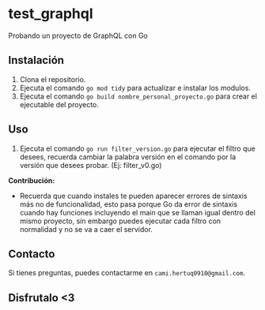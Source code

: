 # test_graphql
Probando un proyecto de GraphQL con Go

## Instalación
1. Clona el repositorio.
2. Ejecuta el comando `go mod tidy` para actualizar e instalar los modulos.
3. Ejecuta el comando `go build nombre_personal_proyecto.go` para crear el ejecutable del proyecto.
   
## Uso
1. Ejecuta el comando `go run filter_version.go` para ejecutar el filtro que desees, recuerda cambiar la palabra versión en el comando por la versión que desees probar. (Ej: filter_v0.go)

**Contribución:**
   - Recuerda que cuando instales te pueden aparecer errores de sintaxis más no de funcionalidad, esto pasa porque Go da error de sintaxis cuando hay funciones incluyendo el main que se llaman igual dentro del mismo proyecto, sin embargo puedes ejecutar cada filtro con normalidad y no se va a caer el servidor.

## Contacto
Si tienes preguntas, puedes contactarme en `cami.hertuq0910@gmail.com`.

## Disfrutalo <3
